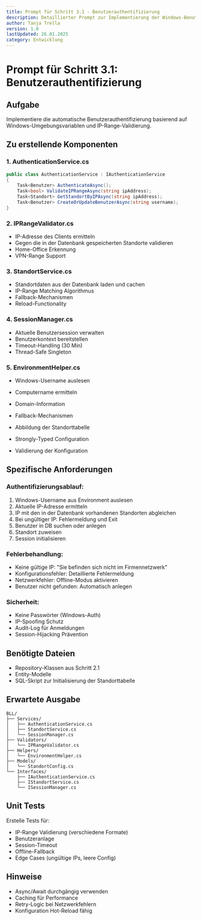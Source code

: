 ```yaml
---
title: Prompt für Schritt 3.1 - Benutzerauthentifizierung
description: Detaillierter Prompt zur Implementierung der Windows-Benutzer-Erkennung
author: Tanja Trella
version: 1.0
lastUpdated: 26.01.2025
category: Entwicklung
---
```


# Prompt für Schritt 3.1: Benutzerauthentifizierung

## Aufgabe
Implementiere die automatische Benutzerauthentifizierung basierend auf Windows-Umgebungsvariablen und IP-Range-Validierung.

## Zu erstellende Komponenten

### 1. AuthenticationService.cs
```csharp
public class AuthenticationService : IAuthenticationService
{
    Task<Benutzer> AuthenticateAsync();
    Task<bool> ValidateIPRangeAsync(string ipAddress);
    Task<Standort> GetStandortByIPAsync(string ipAddress);
    Task<Benutzer> CreateOrUpdateBenutzerAsync(string username);
}
```

### 2. IPRangeValidator.cs
- IP-Adresse des Clients ermitteln
- Gegen die in der Datenbank gespeicherten Standorte validieren
- Home-Office Erkennung
- VPN-Range Support

### 3. StandortService.cs
- Standortdaten aus der Datenbank laden und cachen
- IP-Range Matching Algorithmus
- Fallback-Mechanismen
- Reload-Functionality

### 4. SessionManager.cs
- Aktuelle Benutzersession verwalten
- Benutzerkontext bereitstellen
- Timeout-Handling (30 Min)
- Thread-Safe Singleton

### 5. EnvironmentHelper.cs
- Windows-Username auslesen
- Computername ermitteln
- Domain-Information
- Fallback-Mechanismen

- Abbildung der Standorttabelle
- Strongly-Typed Configuration
- Validierung der Konfiguration

## Spezifische Anforderungen

### Authentifizierungsablauf:
1. Windows-Username aus Environment auslesen
2. Aktuelle IP-Adresse ermitteln
3. IP mit den in der Datenbank vorhandenen Standorten abgleichen
4. Bei ungültiger IP: Fehlermeldung und Exit
5. Benutzer in DB suchen oder anlegen
6. Standort zuweisen
7. Session initialisieren

### Fehlerbehandlung:
- Keine gültige IP: "Sie befinden sich nicht im Firmennetzwerk"
- Konfigurationsfehler: Detaillierte Fehlermeldung
- Netzwerkfehler: Offline-Modus aktivieren
- Benutzer nicht gefunden: Automatisch anlegen

### Sicherheit:
- Keine Passwörter (Windows-Auth)
- IP-Spoofing Schutz
- Audit-Log für Anmeldungen
- Session-Hijacking Prävention

## Benötigte Dateien
- Repository-Klassen aus Schritt 2.1
- Entity-Modelle
- SQL-Skript zur Initialisierung der Standorttabelle

## Erwartete Ausgabe
```
BLL/
├── Services/
│   ├── AuthenticationService.cs
│   ├── StandortService.cs
│   └── SessionManager.cs
├── Validators/
│   └── IPRangeValidator.cs
├── Helpers/
│   └── EnvironmentHelper.cs
├── Models/
│   └── StandortConfig.cs
└── Interfaces/
    ├── IAuthenticationService.cs
    ├── IStandortService.cs
    └── ISessionManager.cs
```


## Unit Tests
Erstelle Tests für:
- IP-Range Validierung (verschiedene Formate)
- Benutzeranlage
- Session-Timeout
- Offline-Fallback
- Edge Cases (ungültige IPs, leere Config)

## Hinweise
- Async/Await durchgängig verwenden
- Caching für Performance
- Retry-Logic bei Netzwerkfehlern
- Konfiguration Hot-Reload fähig